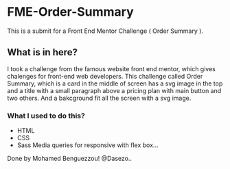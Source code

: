 # FME-Order-Summary
This is a submit for a Front End Mentor Challenge ( Order Summary ).
## What is in here?
I took a challenge from the famous website front end mentor, which gives chalenges for front-end web developers.
This challenge called Order Summary, which is a card in the middle of screen has a svg image in the top and a title with a small paragraph above a pricing plan with main button and two others. And a bakcground fit all the screen with a svg image.
### What I used to do this?
- HTML 
- CSS
- Sass
Media queries for responsive with flex box...





Done by Mohamed Benguezzou!
@Dasezo..
